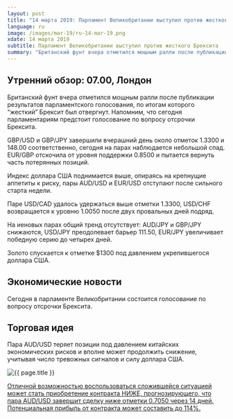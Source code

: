 ```yaml
---
layout: post
title: "14 марта 2019: Парламент Великобритании выступил против жесткого Брексита"
language: ru
image: /images/mar-19/ru-14-mar-19.png
xdate: 14 марта 2019
subtitle: Парламент Великобритании выступил против жесткого Брексита
summary: "Британский фунт вчера отметился мощным ралли после публикации результатов парламентского голосования, по итогам которого “жесткий” Брексит был отвергнут. Напомним, что сегодня парламентариям предстоит голосование по вопросу отсрочки Брексита"
---
```

## Утренний обзор: 07.00, Лондон
 
Британский фунт вчера отметился мощным ралли после публикации результатов парламентского голосования, по итогам которого “жесткий” Брексит был отвергнут. Напомним, что сегодня парламентариям предстоит голосование по вопросу отсрочки Брексита.

GBP/USD и GBP/JPY завершили вчерашний день около отметок 1.3300 и 148.00 соответственно, сегодня на парах наблюдается небольшой спад. EUR/GBP отскочила от уровня поддержки 0.8500 и пытается вернуть часть потерянных позиций.

Индекс доллара США поднимается выше, опираясь на крепнущие аппетиты к риску, пары AUD/USD и EUR/USD отступают после сильного старта недели.

Паре USD/CAD удалось удержаться выше отметки 1.3300, USD/CHF возвращается к уровню 1.0050 после двух провальных дней подряд.

На иеновых парах общий тренд отсутствует: AUD/JPY и GBP/JPY снижаются, USD/JPY преодолевает барьер 111.50, EUR/JPY увеличивает победную серию до четырех дней.

Золото спускается к отметке $1300 под давлением укрепившегося доллара США.
 
## Экономические новости
 
Сегодня в парламенте Великобритании состоится голосование по вопросу отсрочки Брексита.
 
## Торговая идея
 
Пара AUD/USD теряет позиции под давлением китайских экономических рисков и вполне может продолжить снижение, учитывая число тревожных сигналов и силу доллара США.

<img src="{{ site.url }}/images/mar-19/ru-14-mar-19.png" alt="{{ page.title }}"  title="{{ page.title }}">

<a href="%LINK%%?currency=USD&amp;market=forex&underlying=frxAUDUSD&formname=higherlower&duration_amount=14&duration_units=d&amount=10&amount_type=stake&expiry_type=duration&barrier=0.7050" target="_blank" rel="noopener noreferrer nofollow">Отличной возможностью воспользоваться сложившейся ситуацией может стать приобретение контракта НИЖЕ, прогнозирующего, что пара AUD/USD завершит сделку ниже отметки 0.7050 через 14 дней. Потенциальная прибыль от контракта может составить до 114%.</a>
